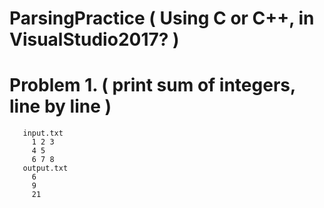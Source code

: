 # ParsingPractice ( Using C or C++, in VisualStudio2017? )

# Problem 1. ( print sum of integers, line by line )
       input.txt
         1 2 3 
         4 5 
         6 7 8 
       output.txt
         6
         9
         21
